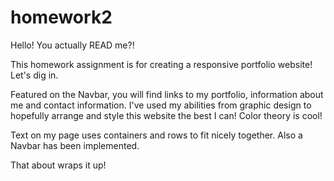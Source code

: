 # homework2

Hello! You actually READ me?!

This homework assignment is for creating a responsive portfolio website! Let's dig in.

Featured on the Navbar, you will find links to my portfolio, information about me and contact information.
I've used my abilities from graphic design to hopefully arrange and style this website the best I can! Color theory is cool!

Text on my page uses containers and rows to fit nicely together. Also a Navbar has been implemented.

That about wraps it up!